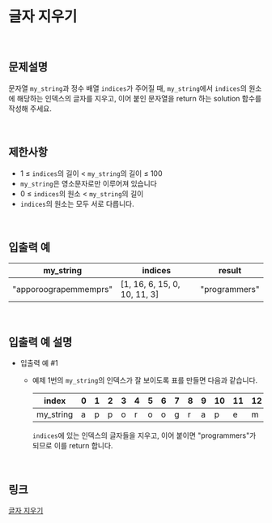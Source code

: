 # 글자 지우기

<br>

## 문제설명
문자열 `my_string`과 정수 배열 `indices`가 주어질 때, `my_string`에서 `indices`의 원소에 해당하는 인덱스의 글자를 지우고, 이어 붙인 문자열을 return 하는 solution 함수를 작성해 주세요.

<br>

## 제한사항
- 1 ≤ `indices`의 길이 < `my_string`의 길이 ≤ 100
- `my_string`은 영소문자로만 이루어져 있습니다
- 0 ≤ `indices`의 원소 < `my_string`의 길이
- `indices`의 원소는 모두 서로 다릅니다.

<br>

## 입출력 예
| my_string | indices | result |
|---|---|---|
| "apporoograpemmemprs" | [1, 16, 6, 15, 0, 10, 11, 3] | "programmers" |

<br>

## 입출력 예 설명
- 입출력 예 #1
    - 예제 1번의 `my_string`의 인덱스가 잘 보이도록 표를 만들면 다음과 같습니다.

        | index | 0 | 1 | 2 | 3 | 4 | 5 | 6 | 7 | 8 | 9 | 10 | 11 | 12 | 13 | 14 | 15 | 16 | 17 | 18 |
        |---|---|---|---|---|---|---|---|---|---|---|---|---|---|---|---|---|---|---|---|
        | my_string | a | p | p | o | r | o | o | g | r | a | p | e | m | m | e | m | p | r | s |

        `indices`에 있는 인덱스의 글자들을 지우고, 이어 붙이면 "programmers"가 되므로 이를 return 합니다.

<br>

## 링크
[글자 지우기](https://school.programmers.co.kr/learn/courses/30/lessons/181900)
